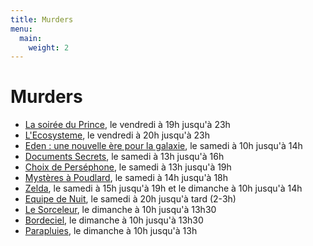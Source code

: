 ```yaml
---
title: Murders
menu:
  main:
    weight: 2
---
```


# Murders
  - [La soirée du Prince](prince), le vendredi à 19h jusqu'à 23h
  - [L'Ecosysteme](ecosysteme), le vendredi à 20h jusqu'à 23h
  - [Eden : une nouvelle ère pour la galaxie](eden), le samedi à 10h jusqu'à 14h
  - [Documents Secrets](documents-secrets), le samedi à 13h jusqu'à 16h
  - [Choix de Perséphone](choix-de-persephone), le samedi à 13h jusqu'à 19h
  - [Mystères à Poudlard](poudlard), le samedi à 14h jusqu'à 18h
  - [Zelda](zelda), le samedi à 15h jusqu'à 19h et le dimanche à 10h jusqu'à 14h
  - [Equipe de Nuit](equipe-de-nuit), le samedi à 20h jusqu'à tard (2-3h)
  - [Le Sorceleur](sorceleur), le dimanche à 10h jusqu'à 13h30
  - [Bordeciel](bordeciel), le dimanche à 10h jusqu'à 13h30
  - [Parapluies](parapluies), le dimanche à 10h jusqu'à 13h